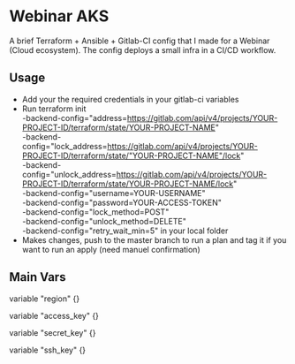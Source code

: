 # Webinar AKS
A brief Terraform + Ansible + Gitlab-CI config that I made for a Webinar (Cloud ecosystem). The config deploys a small infra in a CI/CD workflow.  

## Usage
- Add your the required credentials in your gitlab-ci variables
- Run terraform init \
    -backend-config="address=https://gitlab.com/api/v4/projects/YOUR-PROJECT-ID/terraform/state/YOUR-PROJECT-NAME" \
    -backend-config="lock_address=https://gitlab.com/api/v4/projects/YOUR-PROJECT-ID/terraform/state/"YOUR-PROJECT-NAME"/lock" \
    -backend-config="unlock_address=https://gitlab.com/api/v4/projects/YOUR-PROJECT-ID/terraform/state/YOUR-PROJECT-NAME/lock" \
    -backend-config="username=YOUR-USERNAME" \
    -backend-config="password=YOUR-ACCESS-TOKEN" \
    -backend-config="lock_method=POST" \
    -backend-config="unlock_method=DELETE" \
    -backend-config="retry_wait_min=5" in your local folder
- Makes changes, push to the master branch to run a plan and tag it if you want to run an apply (need manuel confirmation)

## Main Vars

variable "region" {}

variable "access_key" {}

variable "secret_key" {}

variable "ssh_key" {}

